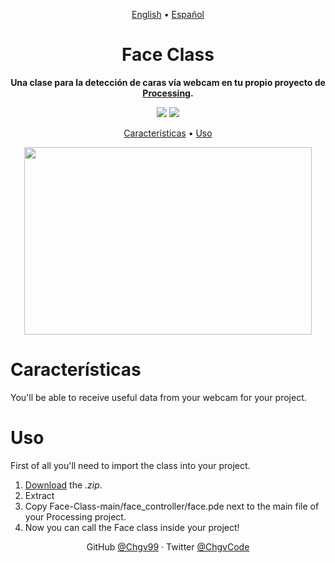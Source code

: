 <p align="center">
  <a href="https://github.com/Chgv99/Face-Class/blob/main/README.md">English</a> • <a href="https://github.com/Chgv99/Face-Class/blob/main/README(es).md">Español</a>
</p>

<h1 align="center">
 Face Class
</h1>
<!--<h1 style="display: none">
  EY
</h1>-->
<p align="center">
 <b>Una clase para la detección de caras vía webcam en tu propio proyecto de <a href="https://processing.org/">Processing</a>.</b>
</p>
<p align="center">
 <img src="https://img.shields.io/badge/Proyecto-en progreso-orange"> <img src="https://img.shields.io/badge/Documentación-en progreso-orange">
</p>
<p align="center">
 <a href="">Características</a> • <a href="">Uso</a>
</p>

<!--<p align="center">
 This is a project 
</p>-->

<!--<h1>Index</h1>
<details>
 <summary>Expand</summary>
 
 1. Description
 2. Usage
    * With some
    * Sub bullets
</details>-->

<p align="center">
  <img width="460" height="300" src="https://github.com/Chgv99/Pong/blob/main/preview.gif">
</p>

# Características

You'll be able to receive useful data from your webcam for your project.

<!--The current version contains the following features:
1. Hey
2.
3.-->

# Uso

First of all you'll need to import the class into your project.

1. [Download](https://github.com/Chgv99/Face-Class/archive/refs/heads/main.zip) the *.zip*.
2. Extract
3. Copy Face-Class-main/face_controller/face.pde next to the main file of your Processing project.
4. Now you can call the Face class inside your project!

<!-- To make use of the Face class:
```processing

```-->

<p align="center">
 GitHub <a href="https://github.com/Chgv99">@Chgv99</a> · Twitter <a href="https://twitter.com/ChgvCode">@ChgvCode</a>
</p>
